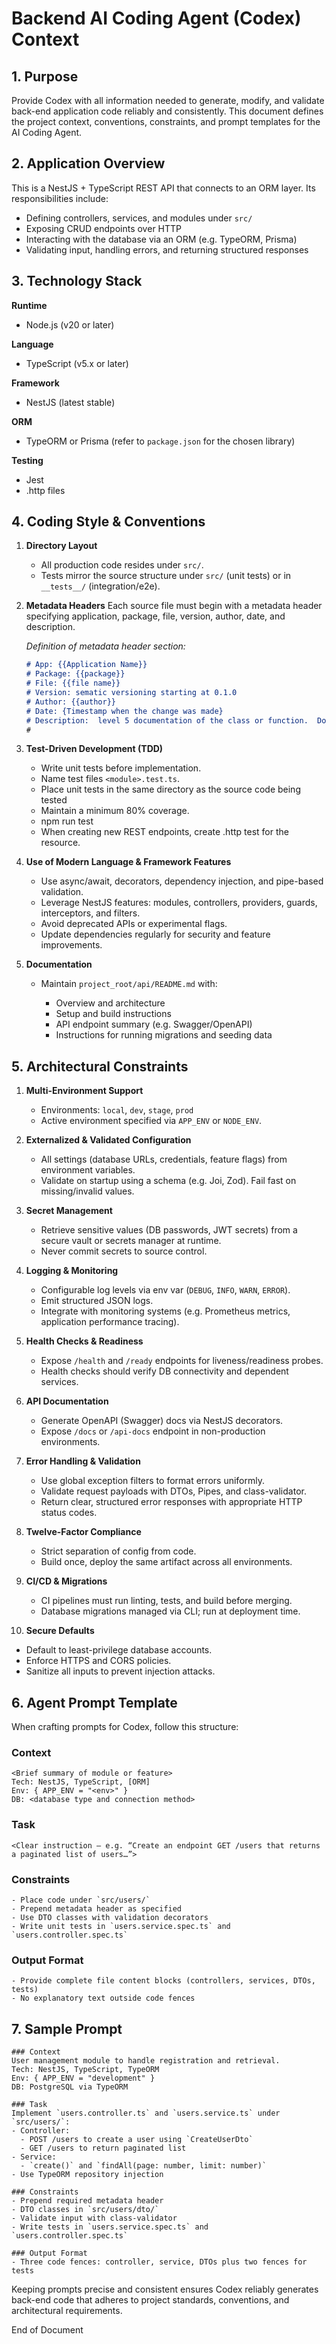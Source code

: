 # Backend AI Coding Agent (Codex) Context

## 1. Purpose

Provide Codex with all information needed to generate, modify, and validate back-end application code reliably and consistently. This document defines the project context, conventions, constraints, and prompt templates for the AI Coding Agent.

## 2. Application Overview

This is a NestJS + TypeScript REST API that connects to an ORM layer. Its responsibilities include:

* Defining controllers, services, and modules under `src/`
* Exposing CRUD endpoints over HTTP
* Interacting with the database via an ORM (e.g. TypeORM, Prisma)
* Validating input, handling errors, and returning structured responses

## 3. Technology Stack

**Runtime**

* Node.js (v20 or later)

**Language**

* TypeScript (v5.x or later)

**Framework**

* NestJS (latest stable)

**ORM**

* TypeORM or Prisma (refer to `package.json` for the chosen library)

**Testing**

* Jest
* .http files


## 4. Coding Style & Conventions

1. **Directory Layout**

   * All production code resides under `src/`.
   * Tests mirror the source structure under `src/` (unit tests) or in `__tests__/` (integration/e2e).

2. **Metadata Headers**
   Each source file must begin with a metadata header specifying application, package, file, version, author, date, and description.

   *Definition of metadata header section:*

   ```markdown
   # App: {{Application Name}}
   # Package: {{package}}
   # File: {{file name}}
   # Version: sematic versioning starting at 0.1.0
   # Author: {{author}}
   # Date: {Timestamp when the change was made}
   # Description:  level 5 documentation of the class or function.  Document each method or function in the file.  
   #
   ```

3. **Test-Driven Development (TDD)**

   * Write unit tests before implementation.
   * Name test files `<module>.test.ts`.
   * Place unit tests in the same directory as the source code being tested
   * Maintain a minimum 80% coverage.
   * npm run test
   * When creating new REST endpoints, create .http test for the resource.



4. **Use of Modern Language & Framework Features**

   * Use async/await, decorators, dependency injection, and pipe-based validation.
   * Leverage NestJS features: modules, controllers, providers, guards, interceptors, and filters.
   * Avoid deprecated APIs or experimental flags.
   * Update dependencies regularly for security and feature improvements.

5. **Documentation**

   * Maintain `project_root/api/README.md` with:

      * Overview and architecture
      * Setup and build instructions
      * API endpoint summary (e.g. Swagger/OpenAPI)
      * Instructions for running migrations and seeding data

## 5. Architectural Constraints

1. **Multi-Environment Support**

   * Environments: `local`, `dev`, `stage`, `prod`
   * Active environment specified via `APP_ENV` or `NODE_ENV`.

2. **Externalized & Validated Configuration**

   * All settings (database URLs, credentials, feature flags) from environment variables.
   * Validate on startup using a schema (e.g. Joi, Zod). Fail fast on missing/invalid values.

3. **Secret Management**

   * Retrieve sensitive values (DB passwords, JWT secrets) from a secure vault or secrets manager at runtime.
   * Never commit secrets to source control.

4. **Logging & Monitoring**

   * Configurable log levels via env var (`DEBUG`, `INFO`, `WARN`, `ERROR`).
   * Emit structured JSON logs.
   * Integrate with monitoring systems (e.g. Prometheus metrics, application performance tracing).

5. **Health Checks & Readiness**

   * Expose `/health` and `/ready` endpoints for liveness/readiness probes.
   * Health checks should verify DB connectivity and dependent services.

6. **API Documentation**

   * Generate OpenAPI (Swagger) docs via NestJS decorators.
   * Expose `/docs` or `/api-docs` endpoint in non-production environments.

7. **Error Handling & Validation**

   * Use global exception filters to format errors uniformly.
   * Validate request payloads with DTOs, Pipes, and class-validator.
   * Return clear, structured error responses with appropriate HTTP status codes.

8. **Twelve-Factor Compliance**

   * Strict separation of config from code.
   * Build once, deploy the same artifact across all environments.

9. **CI/CD & Migrations**

   * CI pipelines must run linting, tests, and build before merging.
   * Database migrations managed via CLI; run at deployment time.

10. **Secure Defaults**

   * Default to least-privilege database accounts.
   * Enforce HTTPS and CORS policies.
   * Sanitize all inputs to prevent injection attacks.

## 6. Agent Prompt Template

When crafting prompts for Codex, follow this structure:

### Context

```
<Brief summary of module or feature>
Tech: NestJS, TypeScript, [ORM]
Env: { APP_ENV = "<env>" }
DB: <database type and connection method>
```

### Task

```
<Clear instruction — e.g. “Create an endpoint GET /users that returns a paginated list of users…”>
```

### Constraints

```
- Place code under `src/users/`
- Prepend metadata header as specified
- Use DTO classes with validation decorators
- Write unit tests in `users.service.spec.ts` and `users.controller.spec.ts`
```

### Output Format

```
- Provide complete file content blocks (controllers, services, DTOs, tests)
- No explanatory text outside code fences
```

## 7. Sample Prompt

```
### Context
User management module to handle registration and retrieval.
Tech: NestJS, TypeScript, TypeORM
Env: { APP_ENV = "development" }
DB: PostgreSQL via TypeORM

### Task
Implement `users.controller.ts` and `users.service.ts` under `src/users/`:
- Controller: 
  - POST /users to create a user using `CreateUserDto`
  - GET /users to return paginated list
- Service:
  - `create()` and `findAll(page: number, limit: number)`
- Use TypeORM repository injection

### Constraints
- Prepend required metadata header
- DTO classes in `src/users/dto/`
- Validate input with class-validator
- Write tests in `users.service.spec.ts` and `users.controller.spec.ts`

### Output Format
- Three code fences: controller, service, DTOs plus two fences for tests
```

Keeping prompts precise and consistent ensures Codex reliably generates back-end code that adheres to project standards, conventions, and architectural requirements.

End of Document
